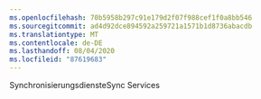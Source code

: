 ```yaml
---
ms.openlocfilehash: 70b5958b297c91e179d2f07f988cef1f0a8bb546
ms.sourcegitcommit: ad4d92dce894592a259721a1571b1d8736abacdb
ms.translationtype: MT
ms.contentlocale: de-DE
ms.lasthandoff: 08/04/2020
ms.locfileid: "87619683"
---
```

<span data-ttu-id="35af9-101">Synchronisierungsdienste</span><span class="sxs-lookup"><span data-stu-id="35af9-101">Sync Services</span></span>
